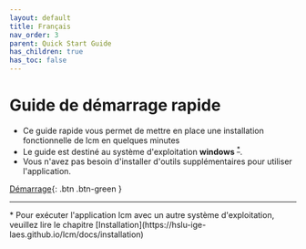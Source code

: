```yaml
---
layout: default
title: Français
nav_order: 3
parent: Quick Start Guide
has_children: true
has_toc: false
---
```


# Guide de démarrage rapide 

- Ce guide rapide vous permet de mettre en place une installation fonctionnelle de lcm en quelques minutes
- Le guide est destiné au système d'exploitation **windows** <sup><a href="#windows">*</a></sup>. 
- Vous n'avez pas besoin d'installer d'outils supplémentaires pour utiliser l'application.

[Démarrage](https://hslu-ige-laes.github.io/lcm/docs/quickStartGuide/fr/gettingStarted/){: .btn .btn-green }

<hr>
<a id="windows">*</a> Pour exécuter l'application lcm avec un autre système d'exploitation, veuillez lire le chapitre [Installation](https://hslu-ige-laes.github.io/lcm/docs/installation) 
<br>